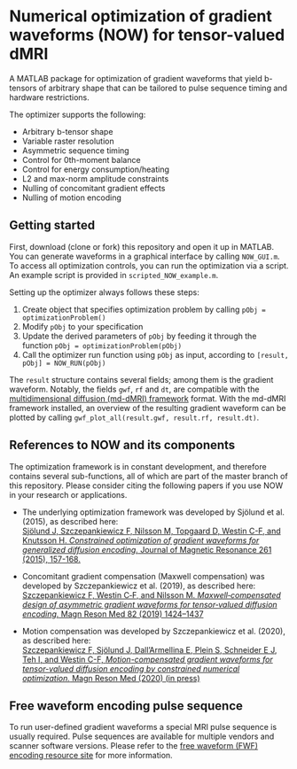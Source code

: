 # Numerical optimization of gradient waveforms (NOW) for tensor-valued dMRI
A MATLAB package for optimization of gradient waveforms that yield b-tensors of arbitrary shape that can be tailored to pulse sequence timing and hardware restrictions.  

The optimizer supports the following:
* Arbitrary b-tensor shape
* Variable raster resolution
* Asymmetric sequence timing
* Control for 0th-moment balance
* Control for energy consumption/heating
* L2 and max-norm amplitude constraints
* Nulling of concomitant gradient effects
* Nulling of motion encoding

## Getting started
First, download (clone or fork) this repository and open it up in MATLAB. You can generate waveforms in a graphical interface by calling `NOW_GUI.m`. To access all optimization controls, you can run the optimization via a script. An example script is provided in `scripted_NOW_example.m`.  

Setting up the optimizer always follows these steps:
1. Create object that specifies optimization problem by calling `pObj = optimizationProblem()`
2. Modify `pObj` to your specification
3. Update the derived parameters of `pObj` by feeding it through the function `pObj = optimizationProblem(pObj)`
4. Call the optimizer run function using `pObj` as input, according to `[result, pObj] = NOW_RUN(pObj)`

The `result` structure contains several fields; among them is the gradient waveform. Notably, the fields `gwf`, `rf` and `dt`, are compatible with the [multidimensional diffusion (md-dMRI) framework](https://github.com/markus-nilsson/md-dmri) format. With the md-dMRI framework installed, an overview of the resulting gradient waveform can be plotted by calling `gwf_plot_all(result.gwf, result.rf, result.dt)`.

## References to NOW and its components
The optimization framework is in constant development, and therefore contains several sub-functions, all of which are part of the master branch of this repository. Please consider citing the following papers if you use NOW in your research or applications.

* The underlying optimization framework was developed by Sjölund et al. (2015), as described here:  
[Sjölund J, Szczepankiewicz F, Nilsson M, Topgaard D, Westin C-F, and Knutsson H. _Constrained optimization of gradient waveforms for generalized diffusion encoding._ Journal of Magnetic Resonance 261 (2015), 157-168.](https://doi.org/10.1016/j.jmr.2015.10.012)

* Concomitant gradient compensation (Maxwell compensation) was developed by Szczepankiewicz et al. (2019), as described here:  
[Szczepankiewicz F, Westin C‐F, and Nilsson M. _Maxwell‐compensated design of asymmetric gradient waveforms for tensor‐valued diffusion encoding._ Magn Reson Med 82 (2019) 1424–1437](https://doi.org/10.1002/mrm.27828)

* Motion compensation was developed by Szczepankiewicz et al. (2020), as described here:  
[Szczepankiewicz F, Sjölund J, Dall’Armellina E, Plein S, Schneider E J, Teh I, and Westin C-F, _Motion-compensated gradient waveforms for tensor-valued diffusion encoding by constrained numerical optimization._ Magn Reson Med (2020) (in press)]()

## Free waveform encoding pulse sequence
To run user-defined gradient waveforms a special MRI pulse sequence is usually required. Pulse sequences are available for multiple vendors and scanner software versions. Please refer to the [free waveform (FWF) encoding resource site](https://github.com/filip-szczepankiewicz/fwf_seq_resources) for more information.



